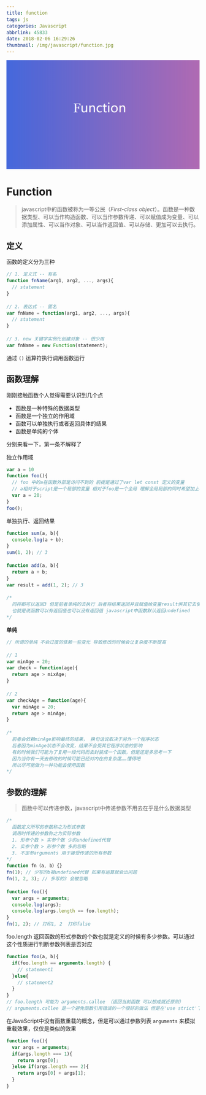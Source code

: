 ```yaml
---
title: function
tags: js
categories: Javascript
abbrlink: 45833
date: 2018-02-06 16:29:26
thumbnail: /img/javascript/function.jpg
---
```


![func](/img/javascript/function.jpg)

<!-- more -->

# Function

> javascript中的函数被称为一等公民（*First-class object*）。函数是一种数据类型、可以当作构造函数、可以当作参数传递、可以赋值成为变量、可以添加属性、可以当作对象、可以当作返回值、可以存储、更加可以去执行。



## 定义

函数的定义分为三种

```js
// 1. 定义式 -- 有名
function fnName(arg1, arg2, ..., args){
  // statement
}

// 2. 表达式 -- 匿名
var fnName = function(arg1, arg2, ..., args){
  // statement
}

// 3. new 关键字实例化创建对象 -- 很少用 
var fnName = new Function(statement);
```

通过 `()` 运算符执行调用函数运行



## 函数理解

刚刚接触函数个人觉得需要认识到几个点

* 函数是一种特殊的数据类型
* 函数是一个独立的作用域
* 函数可以单独执行或者返回具体的结果
* 函数是单纯的个体

分别来看一下，第一条不解释了

独立作用域

```js
var a = 10
function foo(){
  // foo 中的a在函数外部是访问不到的 前提是通过了var let const 定义的变量
  // a相对于script是一个局部的变量 相对于foo是一个全局 理解全局局部的同时希望加上参考范围 不要混淆
  var a = 20;
}
foo();
```



单独执行、返回结果

```js
function sum(a, b){
  console.log(a + b);
}
sum(1, 2); // 3

function add(a, b){
  return a + b;
}
var result = add(1, 2); // 3

/*
  同样都可以返回3 但是前者单纯的去执行 后者将结果返回并且赋值给变量result供其它去使用
  也就是说函数可以有返回值也可以没有返回值 javascript中函数默认返回undefined
*/ 
```



**单纯**

```js
// 所谓的单纯 不会过度的依赖一些变化 导致修改的时候会让复杂度不断提高

// 1
var minAge = 20;
var check = function(age){
  return age > mixAge;
}

// 2
var checkAge = function(age){
  var minAge = 20;
  return age > minAge;
}

/*
  前者会依赖minAge影响最终的结果， 换句话说取决于另外一个程序状态
  后者因为minAge状态不会改变，结果不会受其它程序状态的影响
  有的时候我们可能为了复用一段代码而去封装成一个函数，但是还是多思考一下
  因为当你有一天去修改的时候可能已经对内在的复杂度……懂得吧
  所以尽可能做为一种功能去使用函数
*/
```



## 参数的理解

> 函数中可以传递参数，javascript中传递参数不用去在乎是什么数据类型

```js
/*
  函数定义所写的参数称之为形式参数
  调用时传递的参数称之为实际参数
  1. 形参个数 > 实参个数 少的undefined代替
  2. 实参个数 > 形参个数 多的忽略
  3. 不定参arguments 用于接受传递的所有参数
*/
function fn（a, b）{}
fn(1); // 少写的b被undefined代替 如果有运算就会出问题
fn(1, 2, 3); // 多写的3 会被忽略

function foo(){
  var args = arguments;
  console.log(args);
  console.log(args.length == foo.length);
}
fn(1, 2); // 打印1, 2  打印false 
```

foo.length 返回函数的形式参数的个数也就是定义的时候有多少参数。可以通过这个性质进行判断参数列表是否对应

```js
function foo(a, b){
  if(foo.length == arguments.length) {
    // statement1
  }else{
    // statement2
  }
}
// foo.length 可能为 arguments.callee （返回当前函数 可以想成就近原则）
// arguments.callee 是一个避免函数引用错误的一个很好的做法 但是在'use strict'下callee是禁止使用的
```



在JavaScript中没有函数重载的概念，但是可以通过参数列表 `arguments` 来模拟重载效果，仅仅是类似的效果

```js
function foo(){
  var args = arguments;
  if(args.length === 1){
    return args[0];
  }else if(args.length === 2){
    return args[0] + args[1];
  }
}
```

